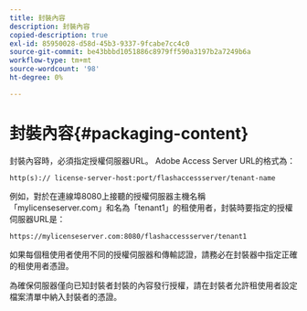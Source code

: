 ```yaml
---
title: 封裝內容
description: 封裝內容
copied-description: true
exl-id: 85950028-d58d-45b3-9337-9fcabe7cc4c0
source-git-commit: be43bbbd1051886c8979ff590a3197b2a7249b6a
workflow-type: tm+mt
source-wordcount: '98'
ht-degree: 0%

---
```


# 封裝內容{#packaging-content}

封裝內容時，必須指定授權伺服器URL。 Adobe Access Server URL的格式為：

```
http(s):// license-server-host:port/flashaccessserver/tenant-name
```

例如，對於在連線埠8080上接聽的授權伺服器主機名稱「mylicenseserver.com」和名為「tenant1」的租使用者，封裝時要指定的授權伺服器URL是：

```
https://mylicenseserver.com:8080/flashaccessserver/tenant1
```

如果每個租使用者使用不同的授權伺服器和傳輸認證，請務必在封裝器中指定正確的租使用者憑證。

為確保伺服器僅向已知封裝者封裝的內容發行授權，請在封裝者允許租使用者設定檔案清單中納入封裝者的憑證。
